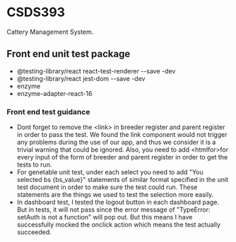 # CSDS393
Cattery Management System.
## Front end unit test package
- @testing-library/react react-test-renderer --save -dev
- @testing-library/react jest-dom --save -dev
- enzyme
- enzyme-adapter-react-16
### Front end test guidance
- Dont forget to remove the \<link\> in breeder register and parent register in order to pass the test. We found the link component would not trigger any problems during the use of our app, and thus we consider it is a trivial warning that could be ignored.
Also, you need to add \<htmlfor\>for every input of the form of breeder and parent register in order to get the tests to run. 
- For genetable unit test, under each select you need to add \"You selected bs \{bs_value\}\" statements of similar format specified in the unit test document in order to make sure the test could run. These statements are the things we used to test the selection more easily.
- In dashboard test, I tested the logout button in each dashboard page. But in tests, it will not pass since the error message of \"TypeError: setAuth is not a function\" will pop out. But this means I have successfully mocked the onclick action which means the test actually succeeded.
